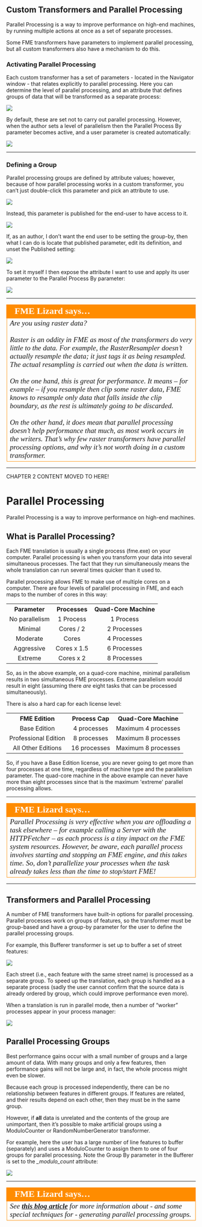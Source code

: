 ## Custom Transformers and Parallel Processing ##

Parallel Processing is a way to improve performance on high-end machines, by running multiple actions at once as a set of separate processes.

Some FME transformers have parameters to implement parallel processing, but all custom transformers also have a mechanism to do this.

### Activating Parallel Processing ###

Each custom transformer has a set of parameters - located in the Navigator window - that relates explicitly to parallel processing. Here you can determine the level of parallel processing, and an attribute that defines groups of data that will be transformed as a separate process:

![](./Images/Img5.048.CTParallelOption.png)

By default, these are set not to carry out parallel processing. However, when the author sets a level of parallelism then the Parallel Process By parameter becomes active, and a user parameter is created automatically:

![](./Images/Img5.049.CTParallelOptionSet.png)

---

### Defining a Group ###

Parallel processing groups are defined by attribute values; however, because of how parallel processing works in a custom transformer, you can’t just double-click this parameter and pick an attribute to use.

![](./Images/Img5.050.CTParallelParamNoAttrs.png)

Instead, this parameter is published for the end-user to have access to it.

![](./Images/Img5.051.CTParallelOptionUserParam.png)

If, as an author, I don’t want the end user to be setting the group-by, then what I can do is locate that published parameter, edit its definition, and unset the Published setting:

![](./Images/Img5.052.CTParallelParamUncheckPublished.png)

To set it myself I then expose the attribute I want to use and apply its user parameter to the Parallel Process By parameter:

![](./Images/Img5.053.ParallelProcessByBeingSet.png)

---

<table style="border-spacing: 0px">
<tr>
<td style="vertical-align:middle;background-color:darkorange;border: 2px solid darkorange">
<i class="fa fa-quote-left fa-lg fa-pull-left fa-fw" style="color:white;padding-right: 12px;vertical-align:text-top"></i>
<span style="color:white;font-size:x-large;font-weight: bold;font-family:serif">FME Lizard says…</span>
</td>
</tr>

<tr>
<td style="border: 1px solid darkorange">
<span style="font-family:serif; font-style:italic; font-size:larger">
Are you using raster data?
<br><br>Raster is an oddity in FME as most of the transformers do very little to the data. For example, the RasterResampler doesn’t actually resample the data; it just tags it as being resampled. The actual resampling is carried out when the data is written.
<br><br>On the one hand, this is great for performance. It means – for example – if you resample then clip some raster data, FME knows to resample only data that falls inside the clip boundary, as the rest is ultimately going to be discarded.
<br><br>On the other hand, it does mean that parallel processing doesn’t help performance that much, as most work occurs in the writers. That’s why few raster transformers have parallel processing options, and why it’s not worth doing in a custom transformer.
</span>
</td>
</tr>
</table>

---

CHAPTER 2 CONTENT MOVED TO HERE!

# Parallel Processing

Parallel Processing is a way to improve performance on high-end machines.

## What is Parallel Processing? ##

Each FME translation is usually a single process (fme.exe) on your computer. Parallel processing is when you transform your data into several simultaneous processes. The fact that they run simultaneously means the whole translation can run several times quicker than it used to.

Parallel processing allows FME to make use of multiple cores on a computer. There are four levels of parallel processing in FME, and each maps to the number of cores in this way:

<table>
<tr><th>Parameter</th><th>Processes</th><th>Quad-Core Machine</th></tr>
<tr><td align="center">No parallelism</td><td align="center">1 Process</td><td align="center">1 Process</td></tr>
<tr><td align="center">Minimal</td><td align="center">Cores / 2</td><td align="center">2 Processes</td></tr>
<tr><td align="center">Moderate</td><td align="center">Cores</td><td align="center">4 Processes</td></tr>
<tr><td align="center">Aggressive</td><td align="center">Cores x 1.5</td><td align="center">6 Processes</td></tr>
<tr><td align="center">Extreme</td><td align="center">Cores x 2</td><td align="center">8 Processes</td></tr>
</table>

So, as in the above example, on a quad-core machine, minimal parallelism results in two simultaneous FME processes. Extreme parallelism would result in eight (assuming there *are* eight tasks that can be processed simultaneously).

There is also a hard cap for each license level:

<table>
<tr><th>FME Edition</th><th>Process Cap</th><th>Quad-Core Machine</th></tr>
<tr><td align="center">Base Edition</td><td align="center">4 processes</td><td align="center">Maximum 4 processes</td></tr>
<tr><td align="center">Professional Edition</td><td align="center">8 processes</td><td align="center">Maximum 8 processes</td></tr>
<tr><td align="center">All Other Editions</td><td align="center">16 processes</td><td align="center">Maximum 8 processes</td></tr>
</table>

So, if you have a Base Edition license, you are never going to get more than four processes at one time, regardless of machine type and the parallelism parameter. The quad-core machine in the above example can never have more than eight processes since that is the maximum 'extreme' parallel processing allows.

----

<table style="border-spacing: 0px">
<tr>
<td style="vertical-align:middle;background-color:darkorange;border: 2px solid darkorange">
<i class="fa fa-quote-left fa-lg fa-pull-left fa-fw" style="color:white;padding-right: 12px;vertical-align:text-top"></i>
<span style="color:white;font-size:x-large;font-weight: bold;font-family:serif">FME Lizard says…</span>
</td>
</tr>

<tr>
<td style="border: 1px solid darkorange">
<span style="font-family:serif; font-style:italic; font-size:larger">
Parallel Processing is very effective when you are offloading a task elsewhere – for example calling a Server with the HTTPFetcher – as each process is a tiny impact on the FME system resources. However, be aware, each parallel process involves starting and stopping an FME engine, and this takes time. So, don’t parallelize your processes when the task already takes less than the time to stop/start FME!
</span>
</td>
</tr>
</table>

---

## Transformers and Parallel Processing ##

A number of FME transformers have built-in options for parallel processing. Parallel processes work on groups of features, so the transformer must be group-based and have a group-by parameter for the user to define the parallel processing groups.

For example, this Bufferer transformer is set up to buffer a set of street features:

![](./Images/Img2.042.ParallelProcessingBuffererExample.png)

Each street (i.e., each feature with the same street name) is processed as a separate group. To speed up the translation, each group is handled as a separate process (sadly the user cannot confirm that the source data is already ordered by group, which could improve performance even more).

When a translation is run in parallel mode, then a number of “worker” processes appear in your process manager:

![](./Images/Img2.043.ParallelProcessingWorkers.png)


## Parallel Processing Groups ##

Best performance gains occur with a small number of groups and a large amount of data. With many groups and only a few features, then performance gains will not be large and, in fact, the whole process might even be slower.

Because each group is processed independently, there can be no relationship between features in different groups. If features are related, and their results depend on each other, then they must be in the same group.

However, if **all** data is unrelated and the contents of the group are unimportant, then it’s possible to make artificial groups using a ModuloCounter or RandomNumberGenerator transformer.

For example, here the user has a large number of line features to buffer (separately) and uses a ModuloCounter to assign them to one of four groups for parallel processing. Note the Group By parameter in the Bufferer is set to the *&#95;modulo&#95;count* attribute:

![](./Images/Img2.044.ParallelProcessingModuloCount.png)

---

<table style="border-spacing: 0px">
<tr>
<td style="vertical-align:middle;background-color:darkorange;border: 2px solid darkorange">
<i class="fa fa-quote-left fa-lg fa-pull-left fa-fw" style="color:white;padding-right: 12px;vertical-align:text-top"></i>
<span style="color:white;font-size:x-large;font-weight: bold;font-family:serif">FME Lizard says…</span>
</td>
</tr>

<tr>
<td style="border: 1px solid darkorange">
<span style="font-family:serif; font-style:italic; font-size:larger">
See <strong><a href="https://blog.safe.com/2016/12/parallel-processing-tips-evangelist159/">this blog article</a></strong> for more information about - and some special techniques for - generating parallel processing groups.
</span>
</td>
</tr>
</table>
